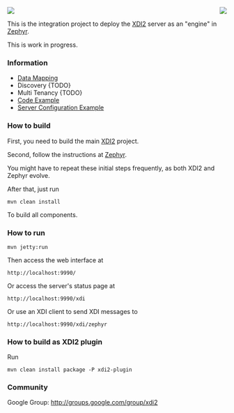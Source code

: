 <a href="http://projectdanube.org/" target="_blank"><img src="http://peacekeeper.github.com/xdi2/images/projectdanube_logo.png" align="right"></a>
<img src="http://peacekeeper.github.com/xdi2/images/logo64.png"><br>

This is the integration project to deploy the [XDI2](http://github.com/peacekeeper/xdi2) server as an "engine" in [Zephyr](http://github.com/airships/zephyr).

This is work in progress. 

### Information

* [Data Mapping](https://github.com/projectdanube/xdi2-zephyr/wiki/Data%20Mapping)
* Discovery {TODO}
* Multi Tenancy {TODO}
* [Code Example](https://github.com/projectdanube/xdi2-zephyr/wiki/Code%20Example)
* [Server Configuration Example](https://github.com/projectdanube/xdi2-zephyr/wiki/Server%20Configuration%20Example)

### How to build

First, you need to build the main [XDI2](http://github.com/peacekeeper/xdi2) project.

Second, follow the instructions at [Zephyr](http://github.com/airships/zephyr).

You might have to repeat these initial steps frequently, as both XDI2 and Zephyr evolve.

After that, just run

    mvn clean install

To build all components.

### How to run

    mvn jetty:run

Then access the web interface at

	http://localhost:9990/

Or access the server's status page at

	http://localhost:9990/xdi

Or use an XDI client to send XDI messages to

    http://localhost:9990/xdi/zephyr

### How to build as XDI2 plugin

Run

    mvn clean install package -P xdi2-plugin

### Community

Google Group: http://groups.google.com/group/xdi2
